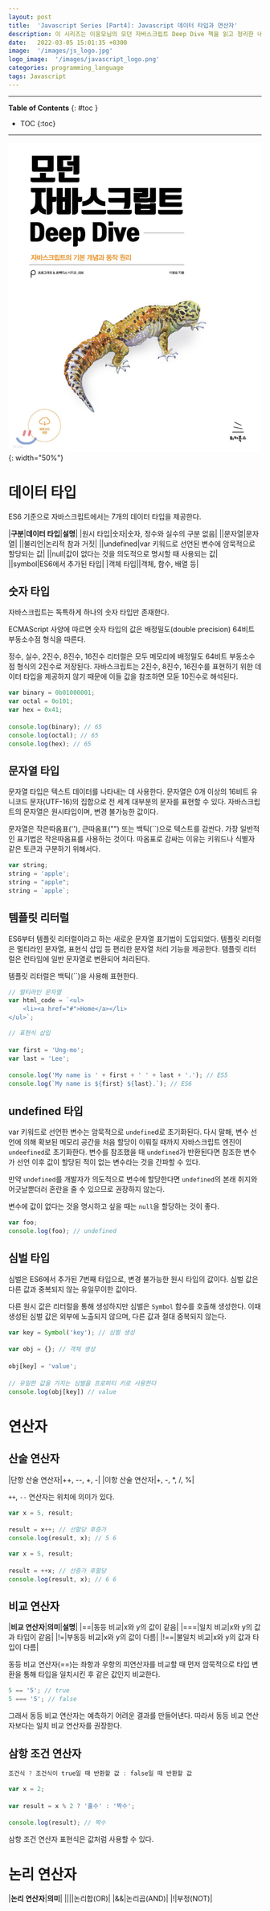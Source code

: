 ```yaml
---
layout: post
title:  'Javascript Series [Part4]: Javascript 데이터 타입과 연산자'
description: 이 시리즈는 이웅모님의 모던 자바스크립트 Deep Dive 책을 읽고 정리한 내용입니다.
date:   2022-03-05 15:01:35 +0300
image:  '/images/js_logo.jpg'
logo_image:  '/images/javascript_logo.png'
categories: programming_language
tags: Javascript
---
```

---

**Table of Contents**
{: #toc }
*  TOC
{:toc}

---

![](../../images/js_1.jpeg){: width="50%"}  

# 데이터 타입  

ES6 기준으로 자바스크립트에서는 7개의 데이터 타입을 제공한다.  

|**구분**|**데이터 타입**|**설명**|
|원시 타입|숫자|숫자, 정수와 실수의 구분 없음|
||문자열|문자열|
||불리언|논리적 참과 거짓|
||undefined|var 키워드로 선언된 변수에 암묵적으로 할당되는 값|
||null|값이 없다는 것을 의도적으로 명시할 때 사용되는 값|
||symbol|ES6에서 추가된 타입|
|객체 타입||객체, 함수, 배열 등|

## 숫자 타입

자바스크립트는 독특하게 하나의 숫자 타입만 존재한다.  

ECMAScript 사양에 따르면 숫자 타입의 값은 배정밀도(double precision) 64비트 부동소수점 형식을 따른다.  

정수, 실수, 2진수, 8진수, 16진수 리터럴은 모두 메모리에 배정밀도 64비트 부동소수점 형식의 2진수로 저장된다. 자바스크립트는 2진수, 8진수, 16진수를 표현하기 위한 데이터 타입을 제공하지 않기 때문에 이들 값을 참조하면 모둗 10진수로 해석된다.  

```js
var binary = 0b01000001;
var octal = 0o101;
var hex = 0x41;

console.log(binary); // 65
console.log(octal); // 65
console.log(hex); // 65
```

## 문자열 타입

문자열 타입은 텍스트 데이터를 나타내는 데 사용한다. 문자열은 0개 이상의 16비트 유니코드 문자(UTF-16)의 집합으로 전 세계 대부분의 문자를 표현할 수 있다. 자바스크립트의 문자열은 원시타입이며, 변경 불가능한 값이다.  

문자열은 작은따옴표(''), 큰따옴표("") 또는 백틱(``)으로 텍스트를 감싼다. 가장 일반적인 표기법은 작은따옴표를 사용하는 것이다. 따옴표로 감싸는 이유는 키워드나 식별자 같은 토큰과 구분하기 위해서다.  


```js
var string;
string = 'apple';
string = "apple";
string = `apple`;
```

## 템플릿 리터럴

ES6부터 템플릿 리터럴이라고 하는 새로운 문자열 표기법이 도입되었다. 템플릿 리터럴은 멀티라인 문자열, 표현식 삽입 등 편리한 문자열 처리 기능을 제공한다. 템플릿 리터럴은 런타임에 일반 문자열로 변환되어 처리된다.  

템플릿 리터럴은 백틱(``)을 사용해 표현한다.  

```js
// 멀티라인 문자열
var html_code = `<ul>
    <li><a href="#">Home</a></li>
</ul>`;
```

```js
// 표현식 삽입

var first = 'Ung-mo';
var last = 'Lee';

console.log('My name is ' + first + ' ' + last + '.'); // ES5
console.log(`My name is ${first} ${last}.`); // ES6
```

## undefined 타입

var 키워드로 선언한 변수는 암묵적으로 `undefine`d로 초기화된다. 다시 말해, 변수 선언에 의해 확보된 메모리 공간을 처음 할당이 이뤄질 때까지 자바스크립트 엔진이 `undeefined`로 초기화한다. 변수를 참조했을 때 `undefined`가 반환된다면 참조한 변수가 선언 이후 값이 할당된 적이 없는 변수라는 것을 간파할 수 있다.  

만약 `undefined`를 개발자가 의도적으로 변수에 할당한다면 `undefined`의 본래 취지와 어긋날뿐더러 혼란을 줄 수 있으므로 권장하지 않는다.  

변수에 값이 없다는 것을 명시하고 싶을 때는 `null`을 할당하는 것이 좋다.  

```js
var foo;
console.log(foo); // undefined
```

## 심벌 타입

심벌은 ES6에서 추가된 7번째 타입으로, 변경 불가능한 원시 타입의 값이다. 심벌 값은 다른 값과 중복되지 않는 유일무이한 값이다.  

다른 원시 값은 리터럴을 통해 생성하지만 심벌은 `Symbol` 함수를 호출해 생성한다. 이때 생성된 심벌 값은 외부에 노출되지 않으며, 다른 값과 절대 중복되지 않는다.  

```js
var key = Symbol('key'); // 심벌 생성

var obj = {}; // 객체 생성

obj[key] = 'value';

// 유일한 값을 가지는 심벌을 프로퍼티 키로 사용한다
console.log(obj[key]) // value
```

# 연산자

## 산술 연산자

|단항 산술 연산자|++, --, +, -|
|이항 산술 연산자|+, -, *, /, %|

`++`, `--` 연산자는 위치에 의미가 있다.  

```js
var x = 5, result;

result = x++; // 선할당 후증가
console.log(result, x); // 5 6
```

```js
var x = 5, result;

result = ++x; // 선증가 후할당
console.log(result, x); // 6 6
```

## 비교 연산자

|**비교 연산자**|**의미**|**설명**|
|==|동등 비교|x와 y의 값이 같음|
|===|일치 비교|x와 y의 값과 타입이 같음|
|!=|부동등 비교|x와 y의 값이 다름|
|!==|불일치 비교|x와 y의 값과 타입이 다름|

동등 비교 연산자(==)는 좌항과 우항의 피연산자를 비교할 때 먼저 암묵적으로 타입 변환을 통해 타입을 일치시킨 후 같은 값인지 비교한다.  

```js
5 == '5'; // true
5 === '5'; // false
```

그래서 동등 비교 연산자는 예측하기 어려운 결과를 만들어낸다. 따라서 동등 비교 연산자보다는 일치 비교 연산자를 권장한다.  

## 삼항 조건 연산자  

```js
조건식 ? 조건식이 true일 때 반환할 값 : false일 때 반환할 값
```

```js
var x = 2;

var result = x % 2 ? '홀수' : '짝수';

console.log(result); // 짝수
```

삼항 조건 연산자 표현식은 값처럼 사용할 수 있다.  

# 논리 연산자

|**논리 연산자**|**의미**|
|\|\||논리합(OR)|
|&&|논리곱(AND)|
|!|부정(NOT)|

